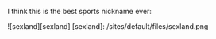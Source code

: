 I think this is the best sports nickname ever:

![sexland][sexland] <!-- Images -->
[sexland]: /sites/default/files/sexland.png
